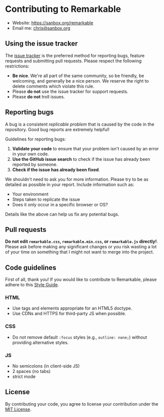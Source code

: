 # Contributing to Remarkable

* Website: https://sanbox.org/remarkable
* Email me: chris@sanbox.org

## Using the issue tracker

The [issue tracker](https://github.com/chrisyongchu/Remarkable/issues) is the preferred method for reporting bugs, feature requests and submitting pull requests. Please respect the following restrictions:

* **Be nice**. We're all part of the same community, so be friendly, be welcoming, and generally be a nice person. We reserve the right to delete comments which violate this rule.
* Please **do not** use the issue tracker for support requests.
* Please **do not** troll issues. 

## Reporting bugs

A bug is a consistent _replicable problem_ that is caused by the code in the repository. Good bug reports are extremely helpful!

Guidelines for reporting bugs:

1. **Validate your code** to ensure that your problem isn't caused by an error in your own code.
2. **Use the GitHub issue search** to check if the issue has already been reported by someone.
3. **Check if the issue has already been fixed**.

We shouldn't need to ask you for more information. Please try to be as detailed as possible in your report. Include information such as:

* Your environment
* Steps taken to replicate the issue
* Does it only occur in a specific browser or OS?

Details like the above can help us fix any potential bugs.

## Pull requests

**Do not edit ``remarkable.css``, ``remarkable.min.css``, or ``remarkable.js`` directly!**. Please ask before making any significant changes or you risk wasting a lot of your time on something that I might not want to merge into the project.

## Code guidelines

First of all, thank you! If you would like to contribute to Remarkable, please adhere to this [Style Guide](https://google.github.io/styleguide/htmlcssguide.xml).

### HTML 

* Use tags and elements appropriate for an HTML5 doctype.
* Use CDNs and HTTPS for third-party JS when possible.

### CSS

* Do not remove default `:focus` styles (e.g., `outline: none;`) without providing alternative styles.

### JS

* No semicolons (in client-side JS)
* 2 spaces (no tabs)
* strict mode

## License

By contributing your code, you agree to license your contribution under the [MIT License](https://sanbox.org/license/MIT).


